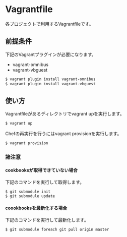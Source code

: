 # Vagrantfile

各プロジェクトで利用するVagrantfileです。

## 前提条件

下記のVagrantプラグインが必要になります。

* vagrant-omnibus
* vagrant-vbguest

```bash
$ vagrant plugin install vagrant-omnibus
$ vagrant plugin install vagrant-vbguest
```

## 使い方

Vagrantfileがあるディレクトリでvagrant upを実行します。

```bash
$ vagrant up
```

Chefの再実行を行うにはvagrant provisionを実行します。

```bash
$ vagrant provision
```

### 諸注意

#### cookbooksが取得できていない場合

下記のコマンドを実行して取得します。

```
$ git submodule init
$ git submodule update
```

#### coookbooksを最新化する場合

下記のコマンドを実行して最新化します。

```
$ git submodule foreach git pull origin master
```
